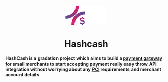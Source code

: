 <p align="center">
  <img width="130" hight="130" src="/Images/Logo/Asset logo 2 2.svg" />
<p/>
<h1 align="center"> Hashcash</h1>
 
 



#### HashCash is a gradation project which aims to build a [payment gateway](https://en.wikipedia.org/wiki/Payment_gateway) for small merchants to start accepting payment really easy throw API integration without worrying about any [PCI](https://www.pcisecuritystandards.org/) requirements and merchant account details


